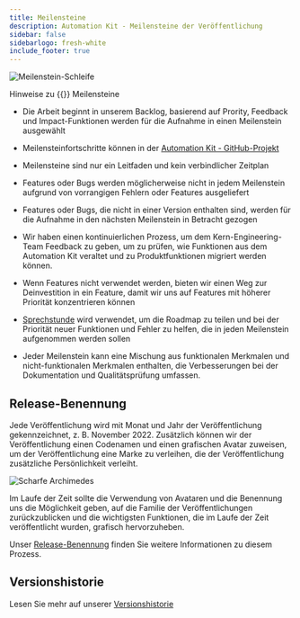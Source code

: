 ```yaml
---
title: Meilensteine
description: Automation Kit - Meilensteine der Veröffentlichung
sidebar: false
sidebarlogo: fresh-white
include_footer: true
---
```

![Meilenstein-Schleife](/images/milestone-loop.png)

Hinweise zu {{<product-name>}} Meilensteine

- Die Arbeit beginnt in unserem Backlog, basierend auf Prority, Feedback und Impact-Funktionen werden für die Aufnahme in einen Meilenstein ausgewählt

- Meilensteinfortschritte können in der [Automation Kit - GitHub-Projekt](https://github.com/orgs/microsoft/projects/486)

- Meilensteine sind nur ein Leitfaden und kein verbindlicher Zeitplan

- Features oder Bugs werden möglicherweise nicht in jedem Meilenstein aufgrund von vorrangigen Fehlern oder Features ausgeliefert

- Features oder Bugs, die nicht in einer Version enthalten sind, werden für die Aufnahme in den nächsten Meilenstein in Betracht gezogen

- Wir haben einen kontinuierlichen Prozess, um dem Kern-Engineering-Team Feedback zu geben, um zu prüfen, wie Funktionen aus dem Automation Kit veraltet und zu Produktfunktionen migriert werden können.

- Wenn Features nicht verwendet werden, bieten wir einen Weg zur Deinvestition in ein Feature, damit wir uns auf Features mit höherer Priorität konzentrieren können

- [Sprechstunde](/de/office-hours) wird verwendet, um die Roadmap zu teilen und bei der Priorität neuer Funktionen und Fehler zu helfen, die in jeden Meilenstein aufgenommen werden sollen

- Jeder Meilenstein kann eine Mischung aus funktionalen Merkmalen und nicht-funktionalen Merkmalen enthalten, die Verbesserungen bei der Dokumentation und Qualitätsprüfung umfassen.

## Release-Benennung

Jede Veröffentlichung wird mit Monat und Jahr der Veröffentlichung gekennzeichnet, z. B. November 2022. Zusätzlich können wir der Veröffentlichung einen Codenamen und einen grafischen Avatar zuweisen, um der Veröffentlichung eine Marke zu verleihen, die der Veröffentlichung zusätzliche Persönlichkeit verleiht.

![Scharfe Archimedes](/images/sharp-archimedes.png)

Im Laufe der Zeit sollte die Verwendung von Avataren und die Benennung uns die Möglichkeit geben, auf die Familie der Veröffentlichungen zurückzublicken und die wichtigsten Funktionen, die im Laufe der Zeit veröffentlicht wurden, grafisch hervorzuheben.

Unser [Release-Benennung](/de/releases/naming) finden Sie weitere Informationen zu diesem Prozess.

## Versionshistorie

Lesen Sie mehr auf unserer [Versionshistorie](/de/releases/)
